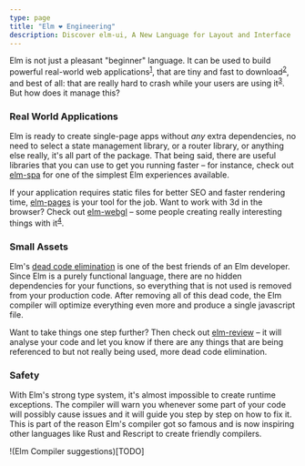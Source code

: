 ```yaml
---
type: page
title: "Elm ❤️ Engineering"
description: Discover elm-ui, A New Language for Layout and Interface
---
```


Elm is not just a pleasant "beginner" language. It can be used to build powerful real-world web applications<sup>[1](???)</sup>, that are tiny and fast to download<sup>[2](https://medium.com/dailyjs/a-realworld-comparison-of-front-end-frameworks-2020-4e50655fe4c1)</sup>, and best of all: that are really hard to crash while your users are using it<sup>[3](https://www.infoq.com/news/2017/05/elm-zero-runtime-exception/)</sup>. But how does it manage this?

### Real World Applications

Elm is ready to create single-page apps without _any_ extra dependencies, no need to select a state management library, or a router library, or anything else really, it's all part of the package. That being said, there are useful libraries that you can use to get you running faster – for instance, check out [elm-spa](https://www.elm-spa.dev) for one of the simplest Elm experiences available.

If your application requires static files for better SEO and faster rendering time, [elm-pages](https://elm-pages.com) is your tool for the job. Want to work with 3d in the browser? Check out [elm-webgl](https://package.elm-lang.org/packages/elm-explorations/webgl/latest) – some people creating really interesting things with it<sup>[4](https://erkal.github.io/elm-3d-playground-exploration/multiple-shadows-from-ianmackenzie/)</sup>.

### Small Assets

Elm's [dead code elimination](https://elm-lang.org/news/small-assets-without-the-headache) is one of the best friends of an Elm developer. Since Elm is a purely functional language, there are no hidden dependencies for your functions, so everything that is not used is removed from your production code. After removing all of this dead code, the Elm compiler will optimize everything even more and produce a single javascript file.

Want to take things one step further? Then check out [elm-review](https://jfmengels.net/safe-dead-code-removal/) – it will analyse your code and let you know if there are any things that are being referenced to but not really being used, more dead code elimination.

### Safety

With Elm's strong type system, it's almost impossible to create runtime exceptions. The compiler will warn you whenever some part of your code will possibly cause issues and it will guide you step by step on how to fix it. This is part of the reason Elm's compiler got so famous and is now inspiring other languages like Rust and Rescript to create friendly compilers.

!(Elm Compiler suggestions)[TODO]
